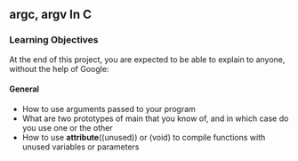 ## argc, argv In C

### Learning Objectives

At the end of this project, you are expected to be able to explain to anyone, without the help of Google:

#### General

- How to use arguments passed to your program
- What are two prototypes of main that you know of, and in which case do you use one or the other
- How to use __attribute__((unused)) or (void) to compile functions with unused variables or parameters
